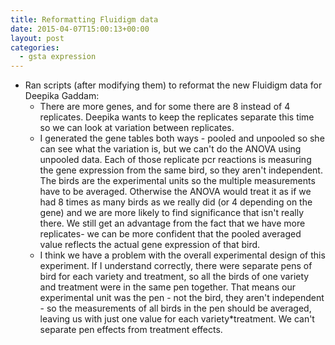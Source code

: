 ```yaml
---
title: Reformatting Fluidigm data
date: 2015-04-07T15:00:13+00:00
layout: post
categories:
  - gsta expression
---
```

  * Ran scripts (after modifying them) to reformat the new Fluidigm data for Deepika Gaddam:
      * There are more genes, and for some there are 8 instead of 4 replicates. Deepika wants to keep the replicates separate this time so we can look at variation between replicates.
      * I generated the gene tables both ways - pooled and unpooled so she can see what the variation is, but we can't do the ANOVA using unpooled data. Each of those replicate pcr reactions is measuring the gene expression from the same bird, so they aren't independent. The birds are the experimental units so the multiple measurements have to be averaged. Otherwise the ANOVA would treat it as if we had 8 times as many birds as we really did (or 4 depending on the gene) and we are more likely to find significance that isn't really there. We still get an advantage from the fact that we have more replicates- we can be more confident that the pooled averaged value reflects the actual gene expression of that bird.
      * I think we have a problem with the overall experimental design of this experiment. If I understand correctly, there were separate pens of bird for each variety and treatment, so all the birds of one variety and treatment were in the same pen together. That means our experimental unit was the pen - not the bird, they aren't independent - so the measurements of all birds in the pen should be averaged, leaving us with just one value for each variety*treatment. We can't separate pen effects from treatment effects.

